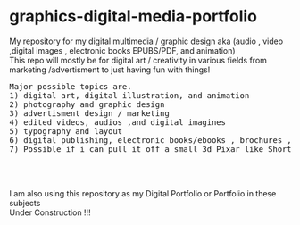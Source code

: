 # graphics-digital-media-portfolio
My repository for my digital multimedia / graphic design  aka (audio , video ,digital images , electronic books EPUBS/PDF, and animation)
<br>
This repo will mostly be for digital art / creativity in various fields from marketing /advertisment to just having fun with things!
<br>
<pre>
Major possible topics are.
1) digital art, digital illustration, and animation
2) photography and graphic design
3) advertisment design / marketing 
4) edited videos, audios ,and digital imagines
5) typography and layout 
6) digital publishing, electronic books/ebooks , brochures , magazines ,powerpoint , or short stories (language arts) 
7) Possible if i can pull it off a small 3d Pixar like Short / clip


</pre>

<br> 
I am also using this repository as my Digital Portfolio or Portfolio in these subjects
<br>
Under Construction !!!

